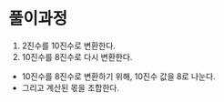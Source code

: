# 풀이과정

1. 2진수를 10진수로 변환한다. 
2. 10진수를 8진수로 다시 변환한다. 
  - 10진수를 8진수로 변환하기 위해, 10진수 값을 8로 나눈다.
  - 그리고 계산된 몫을 조합한다.
